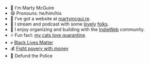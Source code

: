- 🔭 I'm Marty McGuire
- 😄 Pronouns: he/him/his
- 🌱 I’ve got a website at [martymcgui.re](https://martymcgui.re/).
- 👯 I stream and podcast with some [lovely](https://wehavetoask.com/) [folks](https://nowsayers.com/).
- 💬 I enjoy organizing and building with the [IndieWeb](https://indieweb.org/) community.
- ⚡ Fun fact: [my cats love quarantine](https://martymcgui.re/tag/caturday/).
- ✊ [Black Lives Matter](https://m4bl.org/)
- 💰 [Fight povery with money](https://givedirectly.org/)
- 💸 Defund the Police
